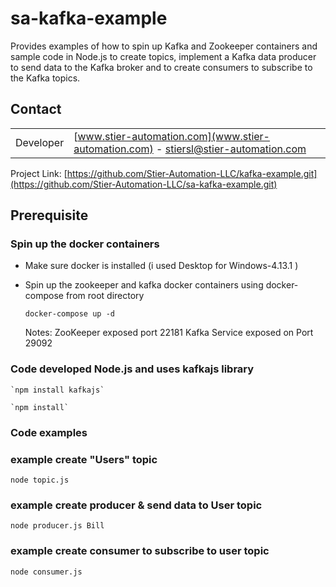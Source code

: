 # sa-kafka-example
Provides examples of how to spin up Kafka and Zookeeper containers and sample code in Node.js to create topics, implement a Kafka data producer to send data to the Kafka broker and to create consumers to subscribe to the Kafka topics.

## Contact
|||
|---|---|
| Developer |  [www.stier-automation.com](www.stier-automation.com) - [stiersl@stier-automation.com](stiersl@stier-automation.com) |

Project Link: [https://github.com/Stier-Automation-LLC/kafka-example.git](https://github.com/Stier-Automation-LLC/sa-kafka-example.git)

## Prerequisite

### Spin up the docker containers
- Make sure docker is installed (i used Desktop for Windows-4.13.1 )
- Spin up the zookeeper and kafka docker containers using docker-compose from root directory

  `docker-compose up -d`

    Notes: 
      ZooKeeper exposed port 22181
      Kafka Service exposed on Port 29092

### Code developed Node.js and uses kafkajs library

    `npm install kafkajs`

    `npm install`

### Code examples
### example create "Users" topic
  `node topic.js`

### example create producer & send data to User topic
  `node producer.js Bill`

### example create consumer to subscribe to user topic
  `node consumer.js`
